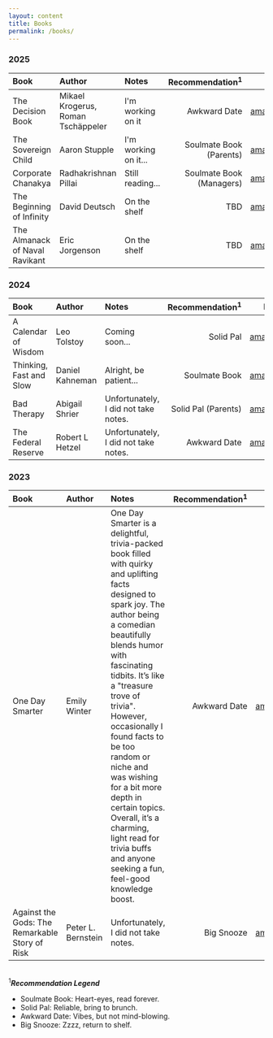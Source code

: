 ```yaml
---
layout: content
title: Books
permalink: /books/
---
```



### 2025

| Book | Author | Notes | Recommendation<sup>1</sup> | Link |
| :--- | :--- | :--- | ---: | ----: |
| The Decision Book | Mikael Krogerus, Roman Tschäppeler | I'm working on it | Awkward Date | [amazon](https://amzn.to/3EJCl4q) |
| The Sovereign Child | Aaron Stupple | I'm working on it...  | Soulmate Book (Parents) | [amazon](https://amzn.to/4cHVv7i) |
| Corporate Chanakya | Radhakrishnan Pillai | Still reading... | Soulmate Book (Managers) | [amazon](https://amzn.to/42QfD3H) |
| The Beginning of Infinity | David Deutsch | On the shelf | TBD | [amazon](https://amzn.to/42XXXSL) |
| The Almanack of Naval Ravikant | Eric Jorgenson | On the shelf | TBD | [amazon](https://amzn.to/3EP6Rd8) |


### 2024
| Book | Author | Notes | Recommendation<sup>1</sup> | Link |
| :--- | :--- | :--- | ---: | ----: |
| A Calendar of Wisdom | Leo Tolstoy | Coming soon... | Solid Pal | [amazon](https://amzn.to/3Eiy0Ff) |
| Thinking, Fast and Slow | Daniel Kahneman | Alright, be patient... | Soulmate Book | [amazon](https://amzn.to/4iwppN3) |
| Bad Therapy | Abigail Shrier | Unfortunately, I did not take notes. | Solid Pal (Parents) | [amazon](https://amzn.to/4m3BSef) |
| The Federal Reserve | Robert L Hetzel | Unfortunately, I did not take notes. | Awkward Date | [amazon](https://amzn.to/4jza7s2) |


### 2023
| Book | Author | Notes | Recommendation<sup>1</sup> | Link |
| :--- | :--- | :--- | ---: | ----: |
| One Day Smarter | Emily Winter | One Day Smarter is a delightful, trivia-packed book filled with quirky and uplifting facts designed to spark joy. The author being a comedian beautifully blends humor with fascinating tidbits. It’s like a "treasure trove of trivia". However, occasionally I found facts to be too random or niche and was wishing for a bit more depth in certain topics. Overall, it’s a charming, light read for trivia buffs and anyone seeking a fun, feel-good knowledge boost. | Awkward Date | [amazon](https://amzn.to/3Rts6Uz) |
| Against the Gods: The Remarkable Story of Risk | Peter L. Bernstein | Unfortunately, I did not take notes. | Big Snooze | [amazon](https://amzn.to/4jxCO8P) |

\
<sup>1</sup>***Recommendation Legend***
- Soulmate Book: Heart-eyes, read forever.
- Solid Pal: Reliable, bring to brunch.
- Awkward Date: Vibes, but not mind-blowing.
- Big Snooze: Zzzz, return to shelf.
